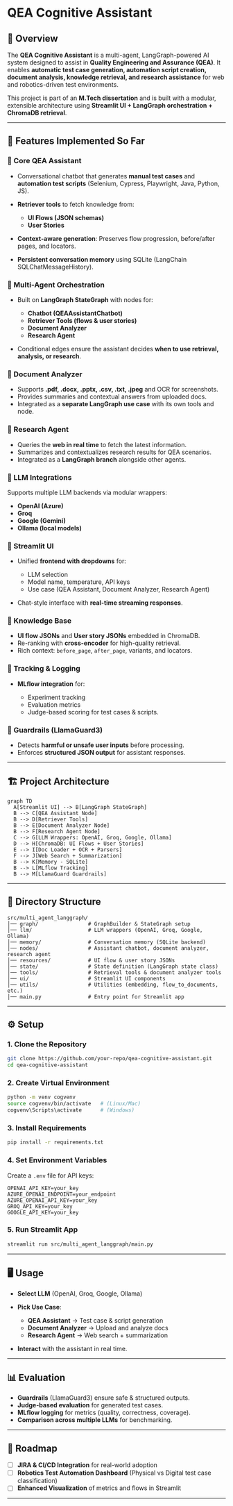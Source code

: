 # QEA Cognitive Assistant

## 📌 Overview

The **QEA Cognitive Assistant** is a multi-agent, LangGraph-powered AI system designed to assist in **Quality Engineering and Assurance (QEA)**.
It enables **automatic test case generation, automation script creation, document analysis, knowledge retrieval, and research assistance** for web and robotics-driven test environments.

This project is part of an **M.Tech dissertation** and is built with a modular, extensible architecture using **Streamlit UI + LangGraph orchestration + ChromaDB retrieval**.

---

## 🚀 Features Implemented So Far

### 🔹 Core QEA Assistant

* Conversational chatbot that generates **manual test cases** and **automation test scripts** (Selenium, Cypress, Playwright, Java, Python, JS).
* **Retriever tools** to fetch knowledge from:

  * **UI Flows (JSON schemas)**
  * **User Stories**
* **Context-aware generation**: Preserves flow progression, before/after pages, and locators.
* **Persistent conversation memory** using SQLite (LangChain SQLChatMessageHistory).

### 🔹 Multi-Agent Orchestration

* Built on **LangGraph StateGraph** with nodes for:

  * **Chatbot (QEAAssistantChatbot)**
  * **Retriever Tools (flows & user stories)**
  * **Document Analyzer**
  * **Research Agent**
* Conditional edges ensure the assistant decides **when to use retrieval, analysis, or research**.

### 🔹 Document Analyzer

* Supports **.pdf, .docx, .pptx, .csv, .txt, .jpeg** and OCR for screenshots.
* Provides summaries and contextual answers from uploaded docs.
* Integrated as a **separate LangGraph use case** with its own tools and node.

### 🔹 Research Agent

* Queries the **web in real time** to fetch the latest information.
* Summarizes and contextualizes research results for QEA scenarios.
* Integrated as a **LangGraph branch** alongside other agents.

### 🔹 LLM Integrations

Supports multiple LLM backends via modular wrappers:

* **OpenAI (Azure)**
* **Groq**
* **Google (Gemini)**
* **Ollama (local models)**

### 🔹 Streamlit UI

* Unified **frontend with dropdowns** for:

  * LLM selection
  * Model name, temperature, API keys
  * Use case (QEA Assistant, Document Analyzer, Research Agent)
* Chat-style interface with **real-time streaming responses**.

### 🔹 Knowledge Base

* **UI flow JSONs** and **User story JSONs** embedded in ChromaDB.
* Re-ranking with **cross-encoder** for high-quality retrieval.
* Rich context: `before_page`, `after_page`, variants, and locators.

### 🔹 Tracking & Logging

* **MLflow integration** for:

  * Experiment tracking
  * Evaluation metrics
  * Judge-based scoring for test cases & scripts.

### 🔹 Guardrails (LlamaGuard3)

* Detects **harmful or unsafe user inputs** before processing.
* Enforces **structured JSON output** for assistant responses.

---

## 🏗️ Project Architecture

```mermaid
graph TD
  A[Streamlit UI] --> B[LangGraph StateGraph]
  B --> C[QEA Assistant Node]
  B --> D[Retriever Tools]
  B --> E[Document Analyzer Node]
  B --> F[Research Agent Node]
  C --> G[LLM Wrappers: OpenAI, Groq, Google, Ollama]
  D --> H[ChromaDB: UI Flows + User Stories]
  E --> I[Doc Loader + OCR + Parsers]
  F --> J[Web Search + Summarization]
  B --> K[Memory - SQLite]
  B --> L[MLflow Tracking]
  B --> M[LlamaGuard Guardrails]
```

---

## 📂 Directory Structure

```
src/multi_agent_langgraph/
│── graph/                # GraphBuilder & StateGraph setup
│── llm/                  # LLM wrappers (OpenAI, Groq, Google, Ollama)
│── memory/               # Conversation memory (SQLite backend)
│── nodes/                # Assistant chatbot, document analyzer, research agent
│── resources/            # UI flow & user story JSONs
│── state/                # State definition (LangGraph state class)
│── tools/                # Retrieval tools & document analyzer tools
│── ui/                   # Streamlit UI components
│── utils/                # Utilities (embedding, flow_to_documents, etc.)
│── main.py               # Entry point for Streamlit app
```

---

## ⚙️ Setup

### 1. Clone the Repository

```bash
git clone https://github.com/your-repo/qea-cognitive-assistant.git
cd qea-cognitive-assistant
```

### 2. Create Virtual Environment

```bash
python -m venv cogvenv
source cogvenv/bin/activate   # (Linux/Mac)
cogvenv\Scripts\activate      # (Windows)
```

### 3. Install Requirements

```bash
pip install -r requirements.txt
```

### 4. Set Environment Variables

Create a `.env` file for API keys:

```
OPENAI_API_KEY=your_key
AZURE_OPENAI_ENDPOINT=your_endpoint
AZURE_OPENAI_API_KEY=your_key
GROQ_API_KEY=your_key
GOOGLE_API_KEY=your_key
```

### 5. Run Streamlit App

```bash
streamlit run src/multi_agent_langgraph/main.py
```

---

## 🖥️ Usage

* **Select LLM** (OpenAI, Groq, Google, Ollama)
* **Pick Use Case**:

  * **QEA Assistant** → Test case & script generation
  * **Document Analyzer** → Upload and analyze docs
  * **Research Agent** → Web search + summarization
* **Interact** with the assistant in real time.

---

## 📊 Evaluation

* **Guardrails** (LlamaGuard3) ensure safe & structured outputs.
* **Judge-based evaluation** for generated test cases.
* **MLflow logging** for metrics (quality, correctness, coverage).
* **Comparison across multiple LLMs** for benchmarking.

---

## 🔮 Roadmap

* [ ] **JIRA & CI/CD Integration** for real-world adoption
* [ ] **Robotics Test Automation Dashboard** (Physical vs Digital test case classification)
* [ ] **Enhanced Visualization** of metrics and flows in Streamlit

---
